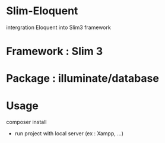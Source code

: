 # Slim-Eloquent
intergration Eloquent into Slim3 framework

# Framework : Slim 3
# Package : illuminate/database

# Usage

composer install 
- run project with local server (ex : Xampp, ...)
